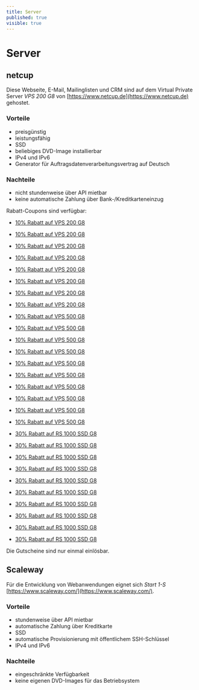 ```yaml
---
title: Server
published: true
visible: true
---
```


# Server

## netcup

Diese Webseite, E-Mail, Mailinglisten und CRM sind auf dem Virtual Private Server  _VPS 200 G8_ von [https://www.netcup.de](https://www.netcup.de) gehostet.

### Vorteile
* preisgünstig
* leistungsfähig
* SSD
* beliebiges DVD-Image installierbar
* IPv4 und IPv6
* Generator für Auftragsdatenverarbeitungsvertrag auf Deutsch

### Nachteile
* nicht stundenweise über API mietbar
* keine automatische Zahlung über Bank-/Kreditkarteneinzug

Rabatt-Coupons sind verfügbar:

* [10% Rabatt auf VPS 200 G8](https://www.netcup.de/bestellen/gutschein_einloesen.php?gutschein=2052nc15262536048)
* [10% Rabatt auf VPS 200 G8](https://www.netcup.de/bestellen/gutschein_einloesen.php?gutschein=2052nc15262536046)
* [10% Rabatt auf VPS 200 G8](https://www.netcup.de/bestellen/gutschein_einloesen.php?gutschein=2052nc15262536045)
* [10% Rabatt auf VPS 200 G8](https://www.netcup.de/bestellen/gutschein_einloesen.php?gutschein=2052nc15262536044)
* [10% Rabatt auf VPS 200 G8](https://www.netcup.de/bestellen/gutschein_einloesen.php?gutschein=2052nc15262536043)
* [10% Rabatt auf VPS 200 G8](https://www.netcup.de/bestellen/gutschein_einloesen.php?gutschein=2052nc15262536042)
* [10% Rabatt auf VPS 200 G8](https://www.netcup.de/bestellen/gutschein_einloesen.php?gutschein=2052nc15262536041)
* [10% Rabatt auf VPS 200 G8](https://www.netcup.de/bestellen/gutschein_einloesen.php?gutschein=2052nc15262535429)

* [10% Rabatt auf VPS 500 G8](https://www.netcup.de/bestellen/gutschein_einloesen.php?gutschein=2053nc15475838030)
* [10% Rabatt auf VPS 500 G8](https://www.netcup.de/bestellen/gutschein_einloesen.php?gutschein=2053nc15475838031)
* [10% Rabatt auf VPS 500 G8](https://www.netcup.de/bestellen/gutschein_einloesen.php?gutschein=2053nc15475838032)
* [10% Rabatt auf VPS 500 G8](https://www.netcup.de/bestellen/gutschein_einloesen.php?gutschein=2053nc15475838033)
* [10% Rabatt auf VPS 500 G8](https://www.netcup.de/bestellen/gutschein_einloesen.php?gutschein=2053nc15475838034)
* [10% Rabatt auf VPS 500 G8](https://www.netcup.de/bestellen/gutschein_einloesen.php?gutschein=2053nc15475838035)
* [10% Rabatt auf VPS 500 G8](https://www.netcup.de/bestellen/gutschein_einloesen.php?gutschein=2053nc15475838036)
* [10% Rabatt auf VPS 500 G8](https://www.netcup.de/bestellen/gutschein_einloesen.php?gutschein=2053nc15475838037)
* [10% Rabatt auf VPS 500 G8](https://www.netcup.de/bestellen/gutschein_einloesen.php?gutschein=2053nc15475838038)
* [10% Rabatt auf VPS 500 G8](https://www.netcup.de/bestellen/gutschein_einloesen.php?gutschein=2053nc15475838039)

* [30% Rabatt auf RS 1000 SSD G8](https://www.netcup.de/bestellen/gutschein_einloesen.php?gutschein=2202nc15475847399)
* [30% Rabatt auf RS 1000 SSD G8](https://www.netcup.de/bestellen/gutschein_einloesen.php?gutschein=2202nc15475847398)
* [30% Rabatt auf RS 1000 SSD G8](https://www.netcup.de/bestellen/gutschein_einloesen.php?gutschein=2202nc15475847397)
* [30% Rabatt auf RS 1000 SSD G8](https://www.netcup.de/bestellen/gutschein_einloesen.php?gutschein=2202nc15475847396)
* [30% Rabatt auf RS 1000 SSD G8](https://www.netcup.de/bestellen/gutschein_einloesen.php?gutschein=2202nc15475847395)
* [30% Rabatt auf RS 1000 SSD G8](https://www.netcup.de/bestellen/gutschein_einloesen.php?gutschein=2202nc15475847394)
* [30% Rabatt auf RS 1000 SSD G8](https://www.netcup.de/bestellen/gutschein_einloesen.php?gutschein=2202nc15475847393)
* [30% Rabatt auf RS 1000 SSD G8](https://www.netcup.de/bestellen/gutschein_einloesen.php?gutschein=2202nc15475847392)
* [30% Rabatt auf RS 1000 SSD G8](https://www.netcup.de/bestellen/gutschein_einloesen.php?gutschein=2202nc15475847391)
* [30% Rabatt auf RS 1000 SSD G8](https://www.netcup.de/bestellen/gutschein_einloesen.php?gutschein=2202nc15475847390)

Die Gutscheine sind nur einmal einlösbar. 

## Scaleway

Für die Entwicklung von Webanwendungen eignet sich _Start 1-S_ [https://www.scaleway.com/](https://www.scaleway.com/). 

### Vorteile
* stundenweise über API mietbar
* automatische Zahlung über Kreditkarte
* SSD
* automatische Provisionierung mit öffentlichem SSH-Schlüssel
* IPv4 und IPv6

### Nachteile
* eingeschränkte Verfügbarkeit
* keine eigenen DVD-Images für das Betriebsystem
